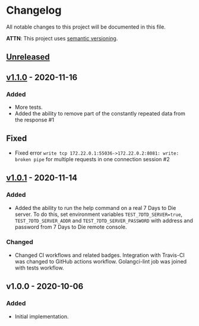 # Changelog
All notable changes to this project will be documented in this file.

**ATTN**: This project uses [semantic versioning](http://semver.org/).

## [Unreleased]

## [v1.1.0] - 2020-11-16
### Added
- More tests.
- Added the ability to remove part of the constantly repeated data from the response #1

## Fixed
- Fixed error `write tcp 172.22.0.1:55036->172.22.0.2:8081: write: broken pipe` for multiple requests in one 
connection session #2

## [v1.0.1] - 2020-11-14
### Added
- Added the ability to run the help command on a real 7 Days to Die server. To do this, set environment variables 
`TEST_7DTD_SERVER=true`, `TEST_7DTD_SERVER_ADDR` and `TEST_7DTD_SERVER_PASSWORD` with address and password from 
7 Days to Die remote console.  

### Changed
- Changed CI workflows and related badges. Integration with Travis-CI was changed to GitHub actions workflow. Golangci-lint 
job was joined with tests workflow.  

## v1.0.0 - 2020-10-06
### Added
- Initial implementation.

[Unreleased]: https://github.com/gorcon/telnet/compare/v1.1.0...HEAD
[v1.1.0]: https://github.com/gorcon/telnet/compare/v1.0.1...v1.1.0
[v1.0.1]: https://github.com/gorcon/telnet/compare/v1.0.0...v1.0.1
